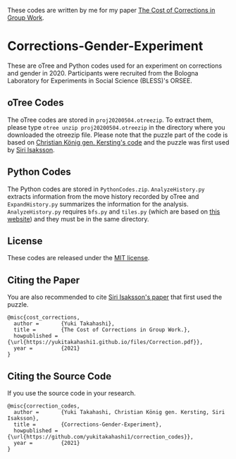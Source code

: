 These codes are written by me for my paper <a href="https://yukitakahashi1.github.io/files/Correction.pdf" target="_blank">The Cost of Corrections in Group Work</a>.

# Corrections-Gender-Experiment
These are oTree and Python codes used for an experiment on corrections and gender in 2020. Participants were recruited from the Bologna Laboratory for Experiments in Social Science (BLESS)'s ORSEE.

## oTree Codes
The oTree codes are stored in ```proj20200504.otreezip```. To extract them, please type ```otree unzip proj20200504.otreezip``` in the directory where you downloaded the otreezip file. Please note that the puzzle part of the code is based on [Christian König gen. Kersting's code](https://github.com/chkgk/otree_slider_puzzle) and the puzzle was first used by [Siri Isaksson](https://github.com/siriisa/Econ-Puzzle-Experiment).

## Python Codes
The Python codes are stored in ```PythonCodes.zip```. ```AnalyzeHistory.py``` extracts information from the move history recorded by oTree and ```ExpandHistory.py``` summarizes the information for the analysis. ```AnalyzeHistory.py``` requires ```bfs.py``` and ```tiles.py``` (which are based on [this website](http://www.openbookproject.net/py4fun/tiles/tiles.html)) and they must be in the same directory. 

## License
These codes are released under the [MIT license](https://github.com/yukitakahashi1/correction_codes/blob/main/LICENSE).

## Citing the Paper
You are also recommended to cite [Siri Isaksson's paper](https://github.com/siriisa/Econ-Puzzle-Experiment) that first used the puzzle.
```
@misc{cost_corrections,
  author =       {Yuki Takahashi},
  title =        {The Cost of Corrections in Group Work.},
  howpublished = {\url{https://yukitakahashi1.github.io/files/Correction.pdf}},
  year =         {2021}
}
```

## Citing the Source Code
If you use the source code in your research.
```
@misc{correction_codes,
  author =       {Yuki Takahashi, Christian König gen. Kersting, Siri Isaksson},
  title =        {Corrections-Gender-Experiment},
  howpublished = {\url{https://github.com/yukitakahashi1/correction_codes}},
  year =         {2021}
}
```



